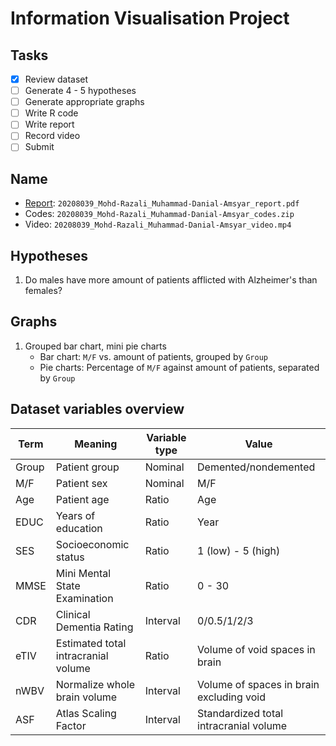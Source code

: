 # Information Visualisation Project

## Tasks
- [x] Review dataset
- [ ] Generate 4 - 5 hypotheses
- [ ] Generate appropriate graphs
- [ ] Write R code
- [ ] Write report
- [ ] Record video
- [ ] Submit

## Name
- [Report](https://docs.google.com/document/d/1_bCFwLMUsr4_0gIWAK7IcDgJnPzRSl2dSOpRh_5fFsM/edit?usp=sharing): `20208039_Mohd-Razali_Muhammad-Danial-Amsyar_report.pdf`
- Codes: `20208039_Mohd-Razali_Muhammad-Danial-Amsyar_codes.zip`
- Video: `20208039_Mohd-Razali_Muhammad-Danial-Amsyar_video.mp4`

## Hypotheses
1. Do males have more amount of patients afflicted with Alzheimer's than females?

## Graphs
1. Grouped bar chart, mini pie charts
    - Bar chart: `M/F` vs. amount of patients, grouped by `Group`
    - Pie charts: Percentage of `M/F` against amount of patients, separated by `Group`

## Dataset variables overview
| Term | Meaning | Variable type | Value |
| --- | --- | --- | --- |
| Group | Patient group | Nominal | Demented/nondemented |
| M/F | Patient sex | Nominal | M/F |
| Age | Patient age | Ratio | Age |
| EDUC | Years of education | Ratio | Year |
| SES | Socioeconomic status | Ratio | 1 (low) - 5 (high) |
| MMSE | Mini Mental State Examination | Ratio | 0 - 30 |
| CDR | Clinical Dementia Rating | Interval | 0/0.5/1/2/3 |
| eTIV | Estimated total intracranial volume | Ratio | Volume of void spaces in brain |
| nWBV | Normalize whole brain volume | Interval | Volume of spaces in brain excluding void |
| ASF | Atlas Scaling Factor | Interval | Standardized total intracranial volume |
